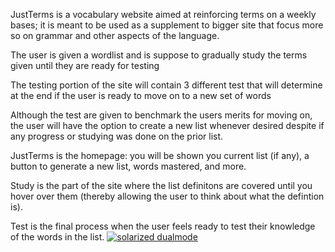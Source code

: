 JustTerms is a vocabulary website aimed at reinforcing terms on a weekly bases; it is meant to be used as a supplement to bigger site that focus more so on grammar and other aspects of the language. 


The user is given a wordlist and is suppose to gradually study the terms given until they are ready for testing

The testing portion of the site will contain 3 different test that will determine at the end if the user is ready to move on to a new set of words

Although the test are given to benchmark the users merits for moving on, the user will have the option to create a new list whenever desired despite if any progress or studying was done on the prior list.

JustTerms is the homepage: you will be shown you current list (if any),  a button to generate a new list, words mastered, and more.

Study is the part of the site where the list definitons are covered until you hover over them (thereby allowing the user to think about what the defintion is).

Test is the final process when the user feels ready to test their knowledge of the words in the list.
[![solarized dualmode](https://github.com/Lane012/JustTerms/issues/1)](#features)
